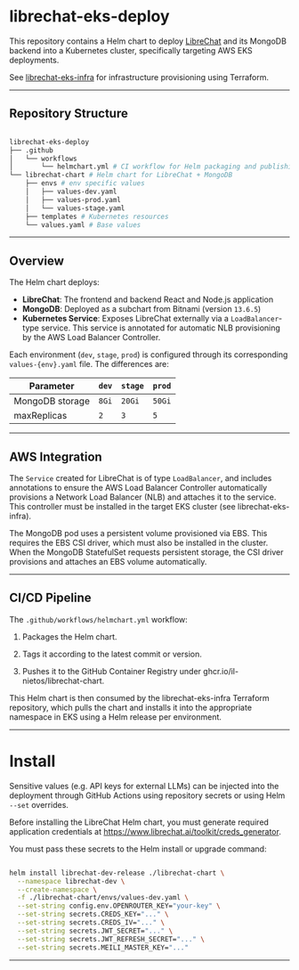# librechat-eks-deploy

This repository contains a Helm chart to deploy [LibreChat](https://github.com/danny-avila/LibreChat) and its MongoDB backend into a Kubernetes cluster, specifically targeting AWS EKS deployments.

See [librechat-eks-infra](https://github.com/your-org/librechat-eks-infra) for infrastructure provisioning using Terraform.

---

## Repository Structure

```bash

librechat-eks-deploy
├── .github
│   └── workflows
│       └── helmchart.yml # CI workflow for Helm packaging and publishing
└── librechat-chart # Helm chart for LibreChat + MongoDB
    ├── envs # env specific values
    │   ├── values-dev.yaml
    │   ├── values-prod.yaml
    │   └── values-stage.yaml
    ├── templates # Kubernetes resources
    └── values.yaml # Base values
```

---

## Overview

The Helm chart deploys:

- **LibreChat**: The frontend and backend React and Node.js application
- **MongoDB**: Deployed as a subchart from Bitnami (version `13.6.5`)
- **Kubernetes Service**: Exposes LibreChat externally via a `LoadBalancer`-type service. This service is annotated for automatic NLB provisioning by the AWS Load Balancer Controller.

Each environment (`dev`, `stage`, `prod`) is configured through its corresponding `values-{env}.yaml` file. The differences are:

| Parameter       | `dev` | `stage` | `prod` |
| --------------- | ----- | ------- | ------ |
| MongoDB storage | `8Gi` | `20Gi`  | `50Gi` |
| maxReplicas     | `2`   | `3`     | `5`    |

---

## AWS Integration

The `Service` created for LibreChat is of type `LoadBalancer`, and includes annotations to ensure the AWS Load Balancer Controller automatically provisions a Network Load Balancer (NLB) and attaches it to the service. This controller must be installed in the target EKS cluster (see librechat-eks-infra).

The MongoDB pod uses a persistent volume provisioned via EBS. This requires the EBS CSI driver, which must also be installed in the cluster. When the MongoDB StatefulSet requests persistent storage, the CSI driver provisions and attaches an EBS volume automatically.

---

## CI/CD Pipeline
The `.github/workflows/helmchart.yml` workflow:

1. Packages the Helm chart.

2. Tags it according to the latest commit or version.

3. Pushes it to the GitHub Container Registry under ghcr.io/il-nietos/librechat-chart.

This Helm chart is then consumed by the librechat-eks-infra Terraform repository, which pulls the chart and installs it into the appropriate namespace in EKS using a Helm release per environment.

---

# Install 

Sensitive values (e.g. API keys for external LLMs) can be injected into the deployment through GitHub Actions using repository secrets or using Helm `--set` overrides.

Before installing the LibreChat Helm chart, you must generate required application credentials at https://www.librechat.ai/toolkit/creds_generator.

You must pass these secrets to the Helm install or upgrade command:

```bash

helm install librechat-dev-release ./librechat-chart \
  --namespace librechat-dev \
  --create-namespace \
  -f ./librechat-chart/envs/values-dev.yaml \
  --set-string config.env.OPENROUTER_KEY="your-key" \
  --set-string secrets.CREDS_KEY="..." \
  --set-string secrets.CREDS_IV="..." \
  --set-string secrets.JWT_SECRET="..." \
  --set-string secrets.JWT_REFRESH_SECRET="..." \
  --set-string secrets.MEILI_MASTER_KEY="..."

```
---
